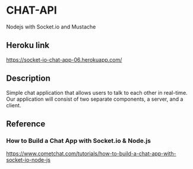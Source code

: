 # CHAT-API
Nodejs with Socket.io and Mustache

## Heroku link
https://socket-io-chat-app-06.herokuapp.com/

## Description
Simple chat application that allows users to talk to each other in real-time. Our application will consist of two separate components, a server, and a client.

## Reference
### How to Build a Chat App with Socket.io & Node.js
https://www.cometchat.com/tutorials/how-to-build-a-chat-app-with-socket-io-node-js
